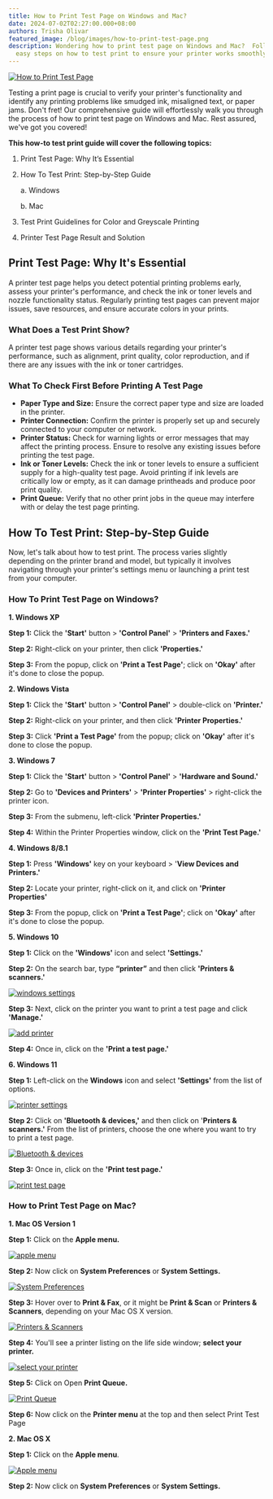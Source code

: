 ```yaml
---
title: How to Print Test Page on Windows and Mac?
date: 2024-07-02T02:27:00.000+08:00
authors: Trisha Olivar
featured_image: /blog/images/how-to-print-test-page.png
description: Wondering how to print test page on Windows and Mac?  Follow our
  easy steps on how to test print to ensure your printer works smoothly today!
---
```

[![How to Print Test Page](/blog/images/how-to-print-test-page.png "How to Print Test Page on Windows and Mac")](/blog/images/how-to-print-test-page.png)

Testing a print page is crucial to verify your printer's functionality and identify any printing problems like smudged ink, misaligned text, or paper jams. Don't fret! Our comprehensive guide will effortlessly walk you through the process of how to print test page on Windows and Mac. Rest assured, we've got you covered!

**This how-to test print guide will cover the following topics:**

1. Print Test Page: Why It’s Essential
2. How To Test Print: Step-by-Step Guide

   a. Windows

   b. Mac
3. Test Print Guidelines for Color and Greyscale Printing
4. Printer Test Page Result and Solution

## Print Test Page: Why It's Essential

A printer test page helps you detect potential printing problems early, assess your printer's performance, and check the ink or toner levels and nozzle functionality status. Regularly printing test pages can prevent major issues, save resources, and ensure accurate colors in your prints.

### What Does a Test Print Show?

A printer test page shows various details regarding your printer's performance, such as alignment, print quality, color reproduction, and if there are any issues with the ink or toner cartridges.

### What To Check First Before Printing A Test Page

* **Paper Type and Size:** Ensure the correct paper type and size are loaded in the printer.
* **Printer Connection:** Confirm the printer is properly set up and securely connected to your computer or network.
* **Printer Status:** Check for warning lights or error messages that may affect the printing process. Ensure to resolve any existing issues before printing the test page.
* **Ink or Toner Levels:** Check the ink or toner levels to ensure a sufficient supply for a high-quality test page. Avoid printing if ink levels are critically low or empty, as it can damage printheads and produce poor print quality.
* **Print Queue:** Verify that no other print jobs in the queue may interfere with or delay the test page printing.

## How To Test Print: Step-by-Step Guide

Now, let's talk about how to test print. The process varies slightly depending on the printer brand and model, but typically it involves navigating through your printer's settings menu or launching a print test from your computer.

### How To Print Test Page on Windows?

**1. Windows XP**

**Step 1:** Click the **'Start'** button > **'Control Panel'** > **'Printers and Faxes.'**

**Step 2:** Right-click on your printer, then click **'Properties.'**

**Step 3:** From the popup, click on **'Print a Test Page'**; click on **'Okay'** after it's done to close the popup.

**2. Windows Vista**

**Step 1:** Click the **'Start'** button > **'Control Panel'** > double-click on **'Printer.'**

**Step 2:** Right-click on your printer, and then click **'Printer Properties.'**

**Step 3:** Click **'Print a Test Page'** from the popup; click on **'Okay'** after it's done to close the popup.

**3. Windows 7**

**Step 1:** Click the **'Start'** button > **'Control Panel'** > **'Hardware and Sound.'**

**Step 2:** Go to **'Devices and Printers'** > **'Printer Properties'** > right-click the printer icon.

**Step 3:** From the submenu, left-click **'Printer Properties.'**

**Step 4:** Within the Printer Properties window, click on the **'Print Test Page.'**

**4. Windows 8/8.1**

**Step 1:** Press **'Windows'** key on your keyboard > '**View Devices and Printers.'**

**Step 2:** Locate your printer, right-click on it, and click on **'Printer Properties'**

**Step 3:** From the popup, click on **'Print a Test Page'**; click on **'Okay'** after it's done to close the popup.

**5. Windows 10**

**Step 1:** Click on the **'Windows'** icon and select **'Settings.'**

**Step 2:** On the search bar, type **“printer”** and then click **'Printers & scanners.'**

[![windows settings](/blog/images/screenshot-2024-07-02-at-3.14.41 pm.png "windows settings")](/blog/images/screenshot-2024-07-02-at-3.14.41 pm.png)

**Step 3:** Next, click on the printer you want to print a test page and click **'Manage.'**

[![add printer](/blog/images/screenshot-2024-07-02-at-3.15.17 pm.png "add printer")](/blog/images/screenshot-2024-07-02-at-3.15.17 pm.png)

**Step 4:** Once in, click on the **'Print a test page.'**

**6. Windows 11**

**Step 1:** Left-click on the **Windows** icon and select **'Settings'** from the list of options.

[![printer settings](/blog/images/screenshot-2024-07-02-at-3.12.08 pm.png "printer settings")](/blog/images/screenshot-2024-07-02-at-3.12.08 pm.png)

**Step 2:** Click on **'Bluetooth & devices,'** and then click on '**Printers & scanners.'** From the list of printers, choose the one where you want to try to print a test page.

[![Bluetooth & devices](/blog/images/screenshot-2024-07-02-at-3.14.01 pm.png "Bluetooth & devices")](/blog/images/screenshot-2024-07-02-at-3.14.01 pm.png)

**Step 3:** Once in, click on the **'Print test page.'**

[![print test page](/blog/images/screenshot-2024-07-02-at-3.16.28 pm.png "print test page")](/blog/images/screenshot-2024-07-02-at-3.16.28 pm.png)

### How to Print Test Page on Mac?

**1. Mac OS Version 1**

**Step 1:** Click on the **Apple menu.**

[![apple menu](/blog/images/screenshot-2024-07-02-at-3.20.15 pm.png "apple menu")](/blog/images/screenshot-2024-07-02-at-3.20.15 pm.png)

**Step 2:** Now click on **System Preferences** or **System Settings.**

[![System Preferences](/blog/images/screenshot-2024-07-02-at-3.21.38 pm.png "System Preferences")](/blog/images/screenshot-2024-07-02-at-3.21.38 pm.png)

**Step 3:** Hover over to **Print & Fax**, or it might be **Print & Scan** or **Printers & Scanners**, depending on your Mac OS X version.

[![Printers & Scanners](/blog/images/screenshot-2024-07-02-at-3.23.12 pm.png "Printers & Scanners")](/blog/images/screenshot-2024-07-02-at-3.23.12 pm.png)

**Step 4:** You'll see a printer listing on the life side window; **select your printer.**

[![select your printer](/blog/images/screenshot-2024-07-02-at-3.24.25 pm.png "select your printer")](/blog/images/screenshot-2024-07-02-at-3.24.25 pm.png)

**Step 5:** Click on Open **Print Queue.**

[![Print Queue](/blog/images/screenshot-2024-07-02-at-3.25.32 pm.png "Print Queue")](/blog/images/screenshot-2024-07-02-at-3.25.32 pm.png)

**Step 6:** Now click on the **Printer menu** at the top and then select Print Test Page

**2. Mac OS X**

**Step 1:** Click on the **Apple menu**.

[![Apple menu](/blog/images/screenshot-2024-07-02-at-3.27.40 pm.png "Apple menu")](/blog/images/screenshot-2024-07-02-at-3.27.40 pm.png)

**Step 2:** Now click on **System Preferences** or **System Settings.**
